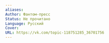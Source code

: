 ```yaml
---
aliases: 
Author: Фантом-пресс
Status: Не прочитано
Language: Русский
Cover: 
URL: https://vk.com/topic-118751285_36701756
---
```

